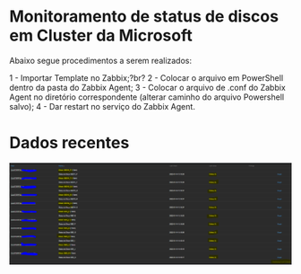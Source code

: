 # Monitoramento de status de discos em Cluster da Microsoft

Abaixo segue procedimentos a serem realizados:

1 - Importar Template no Zabbix;?br?
2 - Colocar o arquivo em PowerShell dentro da pasta do Zabbix Agent;
3 - Colocar o arquivo de .conf do Zabbix Agent no diretório correspondente (alterar caminho do arquivo Powershell salvo);
4 - Dar restart no serviço do Zabbix Agent.

# Dados recentes
![(Disk.Cluster](Disk.Cluster.PNG)
